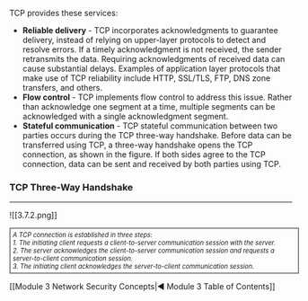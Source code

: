 TCP provides these services:

- **Reliable delivery** - TCP incorporates acknowledgments to guarantee delivery, instead of relying on upper-layer protocols to detect and resolve errors. If a timely acknowledgment is not received, the sender retransmits the data. Requiring acknowledgments of received data can cause substantial delays. Examples of application layer protocols that make use of TCP reliability include HTTP, SSL/TLS, FTP, DNS zone transfers, and others.
- **Flow control** - TCP implements flow control to address this issue. Rather than acknowledge one segment at a time, multiple segments can be acknowledged with a single acknowledgment segment.
- **Stateful communication** - TCP stateful communication between two parties occurs during the TCP three-way handshake. Before data can be transferred using TCP, a three-way handshake opens the TCP connection, as shown in the figure. If both sides agree to the TCP connection, data can be sent and received by both parties using TCP.

### TCP Three-Way Handshake
---
![[3.7.2.png]]
<div style="width: 100%; font-style: italic; font-size: .8em; border: solid grey 2px; padding: 4px;">
A TCP connection is established in three steps:<br/>1. The initiating client requests a client-to-server communication session with the server.<br/>2. The server acknowledges the client-to-server communication session and requests a server-to-client communication session.<br/>3. The initiating client acknowledges the server-to-client communication session.
</div>

[[Module 3 Network Security Concepts|◀ Module 3 Table of Contents]]